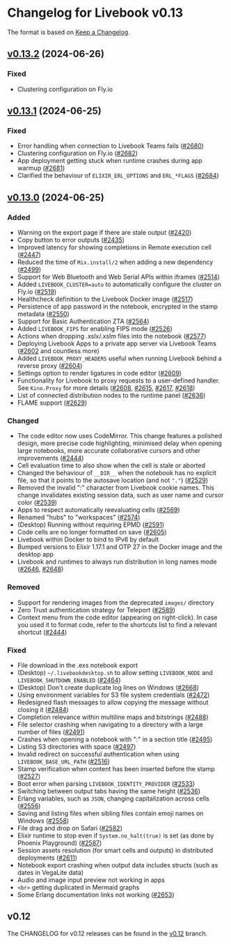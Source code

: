 # Changelog for Livebook v0.13

The format is based on [Keep a Changelog](https://keepachangelog.com/en/1.0.0/).

## [v0.13.2](https://github.com/livebook-dev/livebook/tree/v0.13.2) (2024-06-26)

### Fixed

* Clustering configuration on Fly.io

## [v0.13.1](https://github.com/livebook-dev/livebook/tree/v0.13.1) (2024-06-25)

### Fixed

* Error handling when connection to Livebook Teams fails ([#2680](https://github.com/livebook-dev/livebook/pull/2680))
* Clustering configuration on Fly.io ([#2682](https://github.com/livebook-dev/livebook/pull/2682))
* App deployment getting stuck when runtime crashes during app warmup ([#2681](https://github.com/livebook-dev/livebook/pull/2681))
* Clarified the behaviour of `ELIXIR_ERL_OPTIONS` and `ERL_*FLAGS` ([#2684](https://github.com/livebook-dev/livebook/pull/2684))

## [v0.13.0](https://github.com/livebook-dev/livebook/tree/v0.13.0) (2024-06-25)

### Added

* Warning on the export page if there are stale output ([#2420](https://github.com/livebook-dev/livebook/pull/2420))
* Copy button to error outputs ([#2435](https://github.com/livebook-dev/livebook/pull/2435))
* Improved latency for showing completions in Remote execution cell ([#2447](https://github.com/livebook-dev/livebook/pull/2447))
* Reduced the time of `Mix.install/2` when adding a new dependency ([#2499](https://github.com/livebook-dev/livebook/pull/2499))
* Support for Web Bluetooth and Web Serial APIs within iframes ([#2514](https://github.com/livebook-dev/livebook/pull/2514))
* Added `LIVEBOOK_CLUSTER=auto` to automatically configure the cluster on Fly.io ([#2519](https://github.com/livebook-dev/livebook/pull/2519))
* Healthcheck definition to the Livebook Docker image ([#2517](https://github.com/livebook-dev/livebook/pull/2517))
* Persistence of app password in the notebook, encrypted in the stamp metadata ([#2550](https://github.com/livebook-dev/livebook/pull/2550))
* Support for Basic Authentication ZTA ([#2564](https://github.com/livebook-dev/livebook/pull/2564))
* Added `LIVEBOOK_FIPS` for enabling FIPS mode ([#2526](https://github.com/livebook-dev/livebook/pull/2526))
* Actions when dropping .xslx/.xslm files into the notebook ([#2577](https://github.com/livebook-dev/livebook/pull/2577))
* Deploying Livebook Apps to a private app server via Livebook Teams ([#2602](https://github.com/livebook-dev/livebook/pull/2602) and countless more)
* Added `LIVEBOOK_PROXY_HEADERS` useful when running Livebook behind a reverse proxy ([#2604](https://github.com/livebook-dev/livebook/pull/2604))
* Settings option to render ligatures in code editor ([#2609](https://github.com/livebook-dev/livebook/pull/2609))
* Functionality for Livebook to proxy requests to a user-defined handler. See `Kino.Proxy` for more details ([#2608](https://github.com/livebook-dev/livebook/pull/2608), [#2615](https://github.com/livebook-dev/livebook/pull/2615), [#2617](https://github.com/livebook-dev/livebook/pull/2617), [#2618](https://github.com/livebook-dev/livebook/pull/2618))
* List of connected distribution nodes to the runtime panel ([#2636](https://github.com/livebook-dev/livebook/pull/2636))
* FLAME support ([#2629](https://github.com/livebook-dev/livebook/pull/2629))

### Changed

* The code editor now uses CodeMirror. This change features a polished design, more precise code highlighting, minimised delay when opening large notebooks, more accurate collaborative cursors and other improvements ([#2444](https://github.com/livebook-dev/livebook/pull/2444))
* Cell evaluation time to also show when the cell is stale or aborted
* Changed the behaviour of `__DIR__` when the notebook has no explicit file, so that it points to the autosave location (and not `"."`) ([#2529](https://github.com/livebook-dev/livebook/pull/2529))
* Removed the invalid ":" character from Livebook cookie names. This change invalidates existing session data, such as user name and cursor color ([#2539](https://github.com/livebook-dev/livebook/pull/2539))
* Apps to respect automatically reevaluating cells ([#2569](https://github.com/livebook-dev/livebook/pull/2569))
* Renamed "hubs" to "workspaces" ([#2574](https://github.com/livebook-dev/livebook/pull/2574))
* (Desktop) Running without requiring EPMD ([#2591](https://github.com/livebook-dev/livebook/pull/2591))
* Code cells are no longer formatted on save ([#2605](https://github.com/livebook-dev/livebook/pull/2605))
* Livebook within Docker to bind to IPv6 by default
* Bumped versions to Elixir 1.17.1 and OTP 27 in the Docker image and the desktop app
* Livebook and runtimes to always run distribution in long names mode ([#2646](https://github.com/livebook-dev/livebook/pull/2646), [#2648](https://github.com/livebook-dev/livebook/pull/2648))

### Removed

* Support for rendering images from the deprecated `images/` directory
* Zero Trust authentication strategy for Teleport ([#2589](https://github.com/livebook-dev/livebook/pull/2589))
* Context menu from the code editor (appearing on right-click). In case you used it to format code, refer to the shortcuts list to find a relevant shortcut ([#2444](https://github.com/livebook-dev/livebook/pull/2444))

### Fixed

* File download in the .exs notebook export
* (Desktop) `~/.livebookdesktop.sh` to allow setting `LIVEBOOK_NODE` and `LIVEBOOK_SHUTDOWN_ENABLED` ([#2464](https://github.com/livebook-dev/livebook/pull/2464))
* (Desktop) Don't create duplicate log lines on Windows ([#2668](https://github.com/livebook-dev/livebook/pull/2668))
* Using environment variables for S3 file system credentials ([#2472](https://github.com/livebook-dev/livebook/pull/2472))
* Redesigned flash messages to allow copying the message without closing it ([#2484](https://github.com/livebook-dev/livebook/pull/2484))
* Completion relevance within multiline maps and bitstrings ([#2488](https://github.com/livebook-dev/livebook/pull/2488))
* File selector crashing when navigating to a directory with a large number of files ([#2491](https://github.com/livebook-dev/livebook/pull/2491))
* Crashes when opening a notebook with ":" in a section title ([#2495](https://github.com/livebook-dev/livebook/pull/2495))
* Listing S3 directories with space ([#2497](https://github.com/livebook-dev/livebook/pull/2497))
* Invalid redirect on successful authentication when using `LIVEBOOK_BASE_URL_PATH` ([#2516](https://github.com/livebook-dev/livebook/pull/2516))
* Stamp verification when content has been inserted before the stamp ([#2527](https://github.com/livebook-dev/livebook/pull/2527))
* Boot error when parsing `LIVEBOOK_IDENTITY_PROVIDER` ([#2533](https://github.com/livebook-dev/livebook/pull/2533))
* Switching between output tabs having the same height ([#2536](https://github.com/livebook-dev/livebook/pull/2536))
* Erlang variables, such as `JSON`, changing capitalization across cells ([#2556](https://github.com/livebook-dev/livebook/pull/2556))
* Saving and listing files when sibling files contain emoji names on Windows ([#2558](https://github.com/livebook-dev/livebook/pull/2558))
* File drag and drop on Safari ([#2582](https://github.com/livebook-dev/livebook/pull/2582))
* Elixir runtime to stop even if `System.no_halt(true)` is set (as done by Phoenix Playground) ([#2587](https://github.com/livebook-dev/livebook/pull/2587))
* Session assets resolution (for smart cells and outputs) in distributed deployments ([#2611](https://github.com/livebook-dev/livebook/pull/2611))
* Notebook export crashing when output data includes structs (such as dates in VegaLite data)
* Audio and image input preview not working in apps
* `<br>` getting duplicated in Mermaid graphs
* Some Erlang documentation links not working ([#2653](https://github.com/livebook-dev/livebook/pull/2653))

## v0.12

The CHANGELOG for v0.12 releases can be found in the [v0.12](https://github.com/livebook-dev/livebook/tree/v0.12/CHANGELOG.md) branch.
